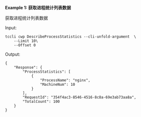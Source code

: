 **Example 1: 获取进程统计列表数据**

获取进程统计列表数据

Input: 

```
tccli cwp DescribeProcessStatistics --cli-unfold-argument  \
    --Limit 10\
    --Offset 0
```

Output: 
```
{
    "Response": {
        "ProcessStatistics": [
            {
                "ProcessName": "nginx",
                "MachineNum": 10
            }
        ],
        "RequestId": "354f4ac3-8546-4516-8c8a-69e3ab73aa8a",
        "TotalCount": 100
    }
}
```

